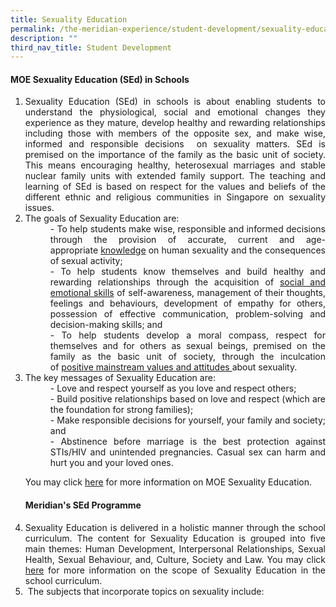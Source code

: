 ```yaml
---
title: Sexuality Education
permalink: /the-meridian-experience/student-development/sexuality-education/
description: ""
third_nav_title: Student Development
---
```

#### MOE Sexuality Education (SEd) in Schools

<ol  align = "justify">
  <li>Sexuality Education (SEd) in schools is about enabling students to understand the physiological, social and emotional changes they experience as they mature, develop healthy and rewarding relationships including those with members of the opposite sex, and make wise, informed and responsible decisions  on sexuality matters. SEd is premised on the importance of the family as the basic unit of society. This means encouraging healthy, heterosexual marriages and stable nuclear family units with extended family support. The teaching and learning of SEd is based on respect for the values and beliefs of the different ethnic and religious communities in Singapore on sexuality issues.</li>
	
  <li>The goals of Sexuality Education are: 
		<dd>- To help students make wise, responsible and informed decisions through the provision of accurate, current and age-appropriate <u>knowledge</u> on human sexuality and the consequences of sexual activity;</dd>
		<dd>- To help students know themselves and build healthy and rewarding relationships through the acquisition of <u>social and emotional skills</u> of self-awareness, management of their thoughts, feelings and behaviours, development of empathy for others, possession of effective communication, problem-solving and decision-making skills; and</dd>
		<dd>- To help students develop a moral compass, respect for themselves and for others as sexual beings, premised on the family as the basic unit of society, through the inculcation of <u>positive mainstream values and attitudes </u>about sexuality.</dd>
	</li>
	
  <li>The key messages of Sexuality Education are:</li>
	<dd>- Love and respect yourself as you love and respect others;</dd>
		<dd>- Build positive relationships based on love and respect (which are the foundation for strong families);</dd>
		<dd>- Make responsible decisions for yourself, your family and society; and</dd>
		<dd>- Abstinence before marriage is the best protection against STIs/HIV and unintended pregnancies. Casual sex can harm and hurt you and your loved ones.</dd>


<p>You may click <a href="http://www.moe.gov.sg/education/programmes/social-emotional-learning/sexuality-education/">here</a> for more information on MOE Sexuality Education.</p>

#### Meridian's SEd Programme
	
<li>Sexuality Education is delivered in a holistic manner through the school curriculum. The content for Sexuality Education is grouped into five main themes: Human Development, Interpersonal Relationships, Sexual Health, Sexual Behaviour, and, Culture, Society and Law. You may click <a href="https://www.moe.gov.sg/programmes/sexuality-education/scope-and-teaching-approach">here</a> for more information on the scope of Sexuality Education in the school curriculum.</li>

<li> The subjects that incorporate topics on sexuality include:</li>
	

</ol>